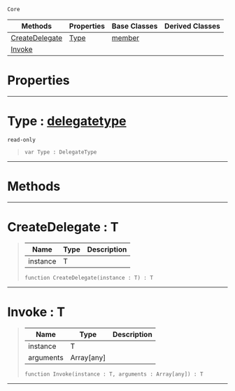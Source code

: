  `Core`

|Methods|Properties|Base Classes|Derived Classes|
|---|---|---|---|
|[CreateDelegate](function.md#createdelegate-zilch-engi)|[Type](function.md#type-zilch-engine-documen)|[member](member.md)| |
|[Invoke](function.md#invoke-zilch-engine-docum)| | | |


 #  Properties


---  
 #  Type : [delegatetype](delegatetype.md)

 `read-only`

> 
> ```TS:Nada
> var Type : DelegateType


---  
 #  Methods


---  
 #  CreateDelegate : T

> 
> |Name|Type|Description|
> |---|---|---|
> |instance|T| |
> ```TS:Nada
> function CreateDelegate(instance : T) : T
> ``` 


---  
 #  Invoke : T

> 
> |Name|Type|Description|
> |---|---|---|
> |instance|T| |
> |arguments|Array[any]| |
> ```TS:Nada
> function Invoke(instance : T, arguments : Array[any]) : T
> ``` 


---  
 

 